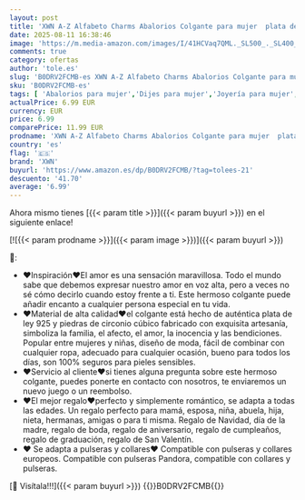```yaml
---
layout: post
title: 'XWN A-Z Alfabeto Charms Abalorios Colgante para mujer  plata de ley 925  compatible con pulseras y collares Pandora  compatible con pulseras europeas para mujeres y niñas'
date: 2025-08-11 16:38:46
image: 'https://m.media-amazon.com/images/I/41HCVaq7QML._SL500_._SL400_.jpg'
comments: true
category: ofertas
author: 'tole.es'
slug: 'B0DRV2FCMB-es XWN A-Z Alfabeto Charms Abalorios Colgante para mujer...'
sku: 'B0DRV2FCMB-es'
tags: [ 'Abalorios para mujer','Dijes para mujer','Joyería para mujer','Moda','Moda Mujer','de','ley','pandora','plata','xwn','🇪🇸', ]
actualPrice: 6.99 EUR
currency: EUR
price: 6.99
comparePrice: 11.99 EUR
prodname: 'XWN A-Z Alfabeto Charms Abalorios Colgante para mujer  plata de ley 925  compatible con pulseras y collares Pandora  compatible con pulseras europeas para mujeres y niñas'
country: 'es'
flag: '🇪🇸'
brand: 'XWN'
buyurl: 'https://www.amazon.es/dp/B0DRV2FCMB/?tag=tolees-21'
descuento: '41.70'
average: '6.99'
---
```


Ahora mismo tienes [{{< param title >}}]({{< param buyurl >}}) en el siguiente enlace!

[![{{< param prodname >}}]({{< param image >}})]({{< param buyurl >}})

🔎:

- ❤Inspiración❤El amor es una sensación maravillosa. Todo el mundo sabe que debemos expresar nuestro amor en voz alta, pero a veces no sé cómo decirlo cuando estoy frente a ti. Este hermoso colgante puede añadir encanto a cualquier persona especial en tu vida.
- ❤Material de alta calidad❤el colgante está hecho de auténtica plata de ley 925 y piedras de circonio cúbico fabricado con exquisita artesanía, simboliza la familia, el afecto, el amor, la inocencia y las bendiciones. Popular entre mujeres y niñas, diseño de moda, fácil de combinar con cualquier ropa, adecuado para cualquier ocasión, bueno para todos los días, son 100% seguros para pieles sensibles.
- ❤Servicio al cliente❤si tienes alguna pregunta sobre este hermoso colgante, puedes ponerte en contacto con nosotros, te enviaremos un nuevo juego o un reembolso.
- ❤El mejor regalo❤perfecto y simplemente romántico, se adapta a todas las edades. Un regalo perfecto para mamá, esposa, niña, abuela, hija, nieta, hermanas, amigas o para ti misma. Regalo de Navidad, día de la madre, regalo de boda, regalo de aniversario, regalo de cumpleaños, regalo de graduación, regalo de San Valentín.
- ❤ Se adapta a pulseras y collares❤ Compatible con pulseras y collares europeos. Compatible con pulseras Pandora, compatible con collares y pulseras.

[🛒 Visítala!!!]({{< param buyurl >}})
{{<world>}}B0DRV2FCMB{{</world>}}
